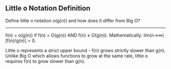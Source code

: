## Little o Notation Definition

Define little o notation o(g(n)) and how does it differ from Big O?

---

f(n) = o(g(n)) if f(n) = O(g(n)) AND f(n) ≠ Ω(g(n)). Mathematically: lim(n→∞)[f(n)/g(n)] = 0.

Little o represents a strict upper bound - f(n) grows strictly slower than g(n). Unlike Big O which allows functions to grow at the same rate, little o requires f(n) to grow slower than g(n).

